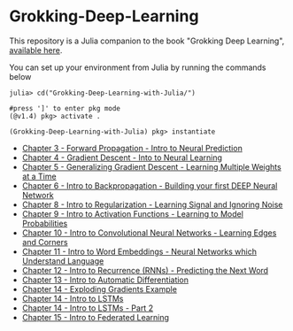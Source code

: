 # Grokking-Deep-Learning

This repository is a Julia companion to the book "Grokking Deep Learning", [available here](https://manning.com/books/grokking-deep-learning?a_aid=grokkingdl&a_bid=32715258 "Grokking Deep Learning").

You can set up your environment from Julia by running the commands below

    julia> cd("Grokking-Deep-Learning-with-Julia/") 

    #press ']' to enter pkg mode
    (@v1.4) pkg> activate .

    (Grokking-Deep-Learning-with-Julia) pkg> instantiate


- [Chapter 3 - Forward Propagation - Intro to Neural Prediction](https://github.com/deepaksuresh/grokJulia/blob/master/Chapter3%20-%20Forward%20Propagation%20-%20Intro%20to%20Neural%20Prediction.ipynb)
- [Chapter 4 - Gradient Descent - Into to Neural Learning](https://github.com/deepaksuresh/grokJulia/blob/master/Chapter4%20-%20Gradient%20Descent%20-%20Intro%20to%20Neural%20Learning.ipynb)
- [Chapter 5 - Generalizing Gradient Descent - Learning Multiple Weights at a Time](https://github.com/deepaksuresh/grokJulia/blob/master/Chapter5%20-%20Generalizing%20Gradient%20Descent%20-%20Learning%20Multiple%20Weights%20at%20a%20Time.ipynb)
- [Chapter 6 - Intro to Backpropagation - Building your first DEEP Neural Network](https://github.com/deepaksuresh/grokJulia/blob/master/Chapter6%20-%20Intro%20to%20Backpropagation%20-%20Building%20Your%20First%20DEEP%20Neural%20Network.ipynb)
- [Chapter 8 - Intro to Regularization - Learning Signal and Ignoring Noise](https://github.com/deepaksuresh/grokJulia/blob/master/Chapter8%20-%20Intro%20to%20Regularization%20-%20Learning%20Signal%20and%20Ignoring%20Noise.ipynb)
- [Chapter 9 - Intro to Activation Functions - Learning to Model Probabilities](https://github.com/deepaksuresh/grokJulia/blob/master/Chapter9%20-%20Intro%20to%20Activation%20Functions%20-%20Modeling%20Probabilities.ipynb)
- [Chapter 10 - Intro to Convolutional Neural Networks - Learning Edges and Corners](https://github.com/deepaksuresh/grokJulia/blob/master/Chapter10%20-%20Intro%20to%20Convolutional%20Neural%20Networks%20-%20Learning%20Edges%20and%20Corners.ipynb)
- [Chapter 11 - Intro to Word Embeddings - Neural Networks which Understand Language](https://github.com/deepaksuresh/grokJulia/blob/master/Chapter11%20-%20Intro%20to%20Word%20Embeddings%20-%20Neural%20Networks%20that%20Understand%20Language.ipynb)
- [Chapter 12 - Intro to Recurrence (RNNs) - Predicting the Next Word](https://github.com/deepaksuresh/grokJulia/blob/master/Chapter12%20-%20Intro%20to%20Recurrence%20-%20Predicting%20the%20Next%20Word.ipynb)
- [Chapter 13 - Intro to Automatic Differentiation](https://github.com/deepaksuresh/grokJulia/blob/master/Chapter13%20-%20Intro%20to%20Automatic%20Differentiation%20-%20Let's%20Build%20A%20Deep%20Learning%20Framework.ipynb)
- [Chapter 14 - Exploding Gradients Example](https://github.com/deepaksuresh/grokJulia/blob/master/Chapter14%20-%20Exploding%20Gradients%20Examples.ipynb)
- [Chapter 14 - Intro to LSTMs](https://github.com/deepaksuresh/grokJulia/blob/master/Chapter14%20-%20Intro%20to%20LSTMs%20-%20Learn%20to%20Write%20Like%20Shakespeare.ipynb)
- [Chapter 14 - Intro to LSTMs - Part 2](https://github.com/deepaksuresh/grokJulia/blob/master/Chapter14%20-%20Intro%20to%20LSTMs%20-%20Part%202%20-%20Learn%20to%20Write%20Like%20Shakespeare.ipynb)
- [Chapter 15 - Intro to Federated Learning](https://github.com/deepaksuresh/grokJulia/blob/master/Chapter15%20-%20Intro%20to%20Federated%20Learning%20-%20Deep%20Learning%20on%20Unseen%20Data.ipynb)
